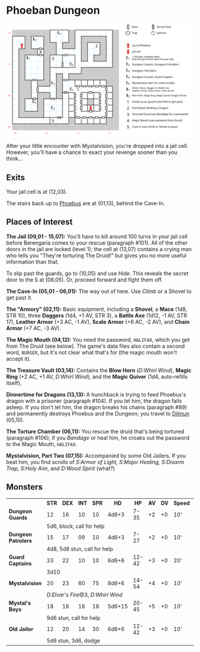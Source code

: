 # Phoeban Dungeon

![map](phoeban-dungeon.svg)

After your little encounter with Mystalvision, you're dropped into a jail cell. However, you'll have a chance to exact your revenge sooner than you think...

## Exits

Your jail cell is at (12,03).

The stairs back up to [Phoebus](phoebus.md) are at (01,13), behind the Cave-In.

## Places of Interest

**The Jail (09,01 - 15,07):** You'll have to kill around 100 turns in your jail cell before Berengaria comes to your rescue (paragraph #101). All of the other doors in the jail are locked (level 1); the cell at (13,07) contains a crying man who tells you "They're torturing The Druid!" but gives you no more useful information than that.

To slip past the guards, go to (10,05) and use *Hide*. This reveals the secret door to the S at (08,05). Or, proceed forward and fight them off.

**The Cave-In (05,01 - 06,01):** The way out of here. Use *Climb* or a Shovel to get past it.

**The "Armory" (02,11):** Basic equipment, including a **Shovel**, a **Mace** (1d8, STR 10), three **Daggers** (1d4, +1 AV, STR 3), a **Battle Axe** (1d12, -1 AV, STR 17), **Leather Armor** (+3 AC, -1 AV), **Scale Armor** (+6 AC, -2 AV), and **Chain Armor** (+7 AC, -3 AV).

**The Magic Mouth (04,12):** You need the password, `HALIFAX`, which you get from The Druid (see below). The game's data files also contain a second word, `BURGER`, but it's not clear what that's for (the magic mouth won't accept it).

**The Treasure Vault (03,14):** Contains the **Blow Horn** (*D:Whirl Wind*), **Magic Ring** (+2 AC, +1 AV, *D:Whirl Wind*), and the **Magic Quiver** (1d4, auto-refills itself).

**Dinnertime for Dragons (13,13):** A hunchback is trying to feed Phoebus's dragon with a prisoner (paragraph #104). If you let him, the dragon falls asleep. If you don't let him, the dragon breaks his chains (paragraph #89) and permanently destroys Phoebus and the Dungeon; you travel to [Dilmun](dilmun.md) (05,10).

**The Torture Chamber (06,11):** You rescue the druid that's being tortured (paragraph #106); if you *Bandage* or heal him, he croaks out the password to the Magic Mouth, `HALIFAX`.

**Mystalvision, Part Two (07,15):** Accompanied by some Old Jailers. If you beat him, you find scrolls of *S:Armor of Light, S:Major Healing, S:Disarm Trap, S:Holy Aim*, and *D:Wood Spirit* (what?)

## Monsters

<table>
  <tr>
    <th></th>
    <th>STR</th>
    <th>DEX</th>
    <th>INT</th>
    <th>SPR</th>
    <th>HD</th>
    <th>HP</th>
    <th>AV</th>
    <th>DV</th>
    <th>Speed</th>
    <th>XP</th>
  </tr>
  <tr>
    <td><b>Dungeon Guards</b></td>
    <td>12</td>
    <td>16</td>
    <td>10</td>
    <td>10</td>
    <td>4d8+3</td>
    <td>7-35</td>
    <td>+2</td>
    <td>+0</td>
    <td>10'</td>
    <td>190</td>
  </tr>
  <tr>
    <td></td>
    <td colspan=10>5d6, block, call for help
  </tr>
  <tr>
    <td><b>Dungeon Patrolers</b></td>
    <td>15</td>
    <td>17</td>
    <td>09</td>
    <td>10</td>
    <td>4d6+3</td>
    <td>7-27</td>
    <td>+2</td>
    <td>+0</td>
    <td>10'</td>
    <td>180</td>
  </tr>
  <tr>
    <td></td>
    <td colspan=10>4d8, 5d8 stun, call for help</td>
  </tr>
  <tr>
    <td><b>Guard Captains</b></td>
    <td>33</td>
    <td>22</td>
    <td>10</td>
    <td>10</td>
    <td>6d6+6</td>
    <td>12-42</td>
    <td>+3</td>
    <td>+0</td>
    <td>20'</td>
    <td>220</td>
  </tr>
  <tr>
    <td></td>
    <td colspan=10>3d10</td>
  </tr>  <tr>
    <td><b>Mystalvision</b></td>
    <td>20</td>
    <td>23</td>
    <td>60</td>
    <td>75</td>
    <td>8d6+6</td>
    <td>14-54</td>
    <td>+4</td>
    <td>+0</td>
    <td>10'</td>
    <td>700</td>
  </tr>
  <tr>
    <td></td>
    <td colspan=10><i>D:Elvar's Fire</i>@3, <i>D:Whirl Wind</i></td>
  </tr>
  <tr>
    <td><b>Mystal's Boys</b></td>
    <td>18</td>
    <td>18</td>
    <td>18</td>
    <td>18</td>
    <td>5d6+15</td>
    <td>20-45</td>
    <td>+5</td>
    <td>+0</td>
    <td>10'</td>
    <td>200</td>
  </tr>
  <tr>
    <td></td>
    <td colspan=10>9d6 stun, call for help</td>
  </tr>
  <tr>
    <td><b>Old Jailor</b></td>
    <td>12</td>
    <td>20</td>
    <td>14</td>
    <td>30</td>
    <td>6d6+6</td>
    <td>12-42</td>
    <td>+3</td>
    <td>+0</td>
    <td>10'</td>
    <td>180</td>
  </tr>
  <tr>
    <td></td>
    <td colspan=10>5d6 stun, 3d6, dodge</td>
  </tr>

</table>


